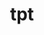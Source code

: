 ---
title: tpt
permalink: /docs/StandardLibrary#tpt
parent: Standard Library
has_children: false
nav_order: 6
---